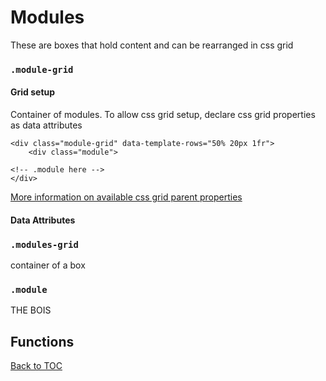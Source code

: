 # Modules

These are boxes that hold content and can be rearranged in css grid

### `.module-grid`

#### Grid setup

Container of modules. To allow css grid setup, declare css grid properties as data attributes

```
<div class="module-grid" data-template-rows="50% 20px 1fr">
    <div class="module">

<!-- .module here -->
</div>
```



[More information on available css grid parent properties](https://css-tricks.com/snippets/css/complete-guide-grid/)

#### Data Attributes


### `.modules-grid`
container of a box
### `.module`
THE BOIS

## Functions



[Back to TOC](../../../readme.md)